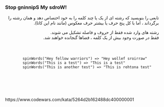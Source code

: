 <h3>Stop gninnipS My sdroW!</h3>
<div dir="rtl">
تابعی را بنویسید که رشته ای از یک یا چند کلمه را به خود اختصاص دهد و همان رشته را برگرداند ، اما با کل پنج حرف یا بیشتر حرف معکوس (مانند نام این کاتا).

رشته های وارد شده فقط از حروف و فاصله تشکیل می شوند.
<br>
فقط در صورت وجود بیش از یک کلمه ، فضاها گنجانده خواهند شد.
</div>
<code>
    <pre>
        spinWords("Hey fellow warriors") => "Hey wollef sroirraw" 
        spinWords("This is a test") => "This is a test" 
        spinWords("This is another test") => "This is rehtona test"
    </pre>
</code>
<br>
<br>
<br>
https://www.codewars.com/kata/5264d2b162488dc400000001